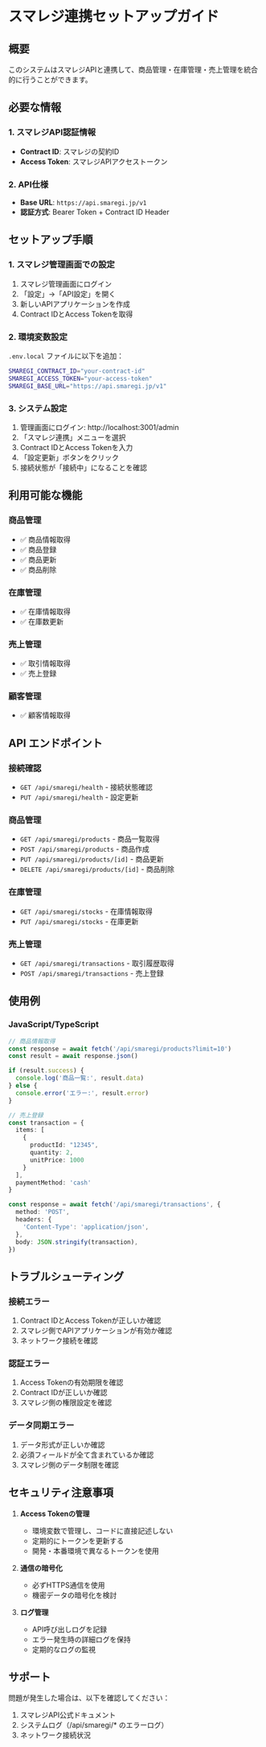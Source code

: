 # スマレジ連携セットアップガイド

## 概要
このシステムはスマレジAPIと連携して、商品管理・在庫管理・売上管理を統合的に行うことができます。

## 必要な情報

### 1. スマレジAPI認証情報
- **Contract ID**: スマレジの契約ID
- **Access Token**: スマレジAPIアクセストークン

### 2. API仕様
- **Base URL**: `https://api.smaregi.jp/v1`
- **認証方式**: Bearer Token + Contract ID Header

## セットアップ手順

### 1. スマレジ管理画面での設定
1. スマレジ管理画面にログイン
2. 「設定」→「API設定」を開く
3. 新しいAPIアプリケーションを作成
4. Contract IDとAccess Tokenを取得

### 2. 環境変数設定
`.env.local` ファイルに以下を追加：

```bash
SMAREGI_CONTRACT_ID="your-contract-id"
SMAREGI_ACCESS_TOKEN="your-access-token"
SMAREGI_BASE_URL="https://api.smaregi.jp/v1"
```

### 3. システム設定
1. 管理画面にログイン: http://localhost:3001/admin
2. 「スマレジ連携」メニューを選択
3. Contract IDとAccess Tokenを入力
4. 「設定更新」ボタンをクリック
5. 接続状態が「接続中」になることを確認

## 利用可能な機能

### 商品管理
- ✅ 商品情報取得
- ✅ 商品登録
- ✅ 商品更新
- ✅ 商品削除

### 在庫管理
- ✅ 在庫情報取得
- ✅ 在庫数更新

### 売上管理
- ✅ 取引情報取得
- ✅ 売上登録

### 顧客管理
- ✅ 顧客情報取得

## API エンドポイント

### 接続確認
- `GET /api/smaregi/health` - 接続状態確認
- `PUT /api/smaregi/health` - 設定更新

### 商品管理
- `GET /api/smaregi/products` - 商品一覧取得
- `POST /api/smaregi/products` - 商品作成
- `PUT /api/smaregi/products/[id]` - 商品更新
- `DELETE /api/smaregi/products/[id]` - 商品削除

### 在庫管理
- `GET /api/smaregi/stocks` - 在庫情報取得
- `PUT /api/smaregi/stocks` - 在庫更新

### 売上管理
- `GET /api/smaregi/transactions` - 取引履歴取得
- `POST /api/smaregi/transactions` - 売上登録

## 使用例

### JavaScript/TypeScript
```typescript
// 商品情報取得
const response = await fetch('/api/smaregi/products?limit=10')
const result = await response.json()

if (result.success) {
  console.log('商品一覧:', result.data)
} else {
  console.error('エラー:', result.error)
}

// 売上登録
const transaction = {
  items: [
    {
      productId: "12345",
      quantity: 2,
      unitPrice: 1000
    }
  ],
  paymentMethod: 'cash'
}

const response = await fetch('/api/smaregi/transactions', {
  method: 'POST',
  headers: {
    'Content-Type': 'application/json',
  },
  body: JSON.stringify(transaction),
})
```

## トラブルシューティング

### 接続エラー
1. Contract IDとAccess Tokenが正しいか確認
2. スマレジ側でAPIアプリケーションが有効か確認
3. ネットワーク接続を確認

### 認証エラー
1. Access Tokenの有効期限を確認
2. Contract IDが正しいか確認
3. スマレジ側の権限設定を確認

### データ同期エラー
1. データ形式が正しいか確認
2. 必須フィールドが全て含まれているか確認
3. スマレジ側のデータ制限を確認

## セキュリティ注意事項

1. **Access Tokenの管理**
   - 環境変数で管理し、コードに直接記述しない
   - 定期的にトークンを更新する
   - 開発・本番環境で異なるトークンを使用

2. **通信の暗号化**
   - 必ずHTTPS通信を使用
   - 機密データの暗号化を検討

3. **ログ管理**
   - API呼び出しログを記録
   - エラー発生時の詳細ログを保持
   - 定期的なログの監視

## サポート

問題が発生した場合は、以下を確認してください：
1. スマレジAPI公式ドキュメント
2. システムログ（/api/smaregi/* のエラーログ）
3. ネットワーク接続状況
